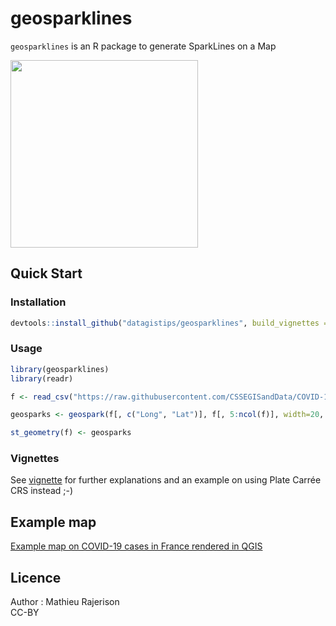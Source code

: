 # geosparklines

`geosparklines` is an R package to generate SparkLines on a Map

<img src="https://raw.githubusercontent.com/datagistips/sparkline_map/master/images/map.png" width=300 height=300></img>

## Quick Start

### Installation
```r
devtools::install_github("datagistips/geosparklines", build_vignettes = TRUE)
```

### Usage

```r
library(geosparklines)
library(readr)

f <- read_csv("https://raw.githubusercontent.com/CSSEGISandData/COVID-19/master/csse_covid_19_data/csse_covid_19_time_series/time_series_covid19_confirmed_global.csv")

geosparks <- geospark(f[, c("Long", "Lat")], f[, 5:ncol(f)], width=20, height=20, mode = "log") # log transformed sparklines as an sfc (Simple Feature Collection)

st_geometry(f) <- geosparks
```

### Vignettes
See [vignette](vignettes/how-to-use-geosparklines.html) for further explanations and an example on using Plate Carrée CRS instead ;-)

## Example map
[Example map on COVID-19 cases in France rendered in QGIS](https://github.com/datagistips/sparkline_map/blob/master/images/map.png)

## Licence
Author : Mathieu Rajerison  
CC-BY